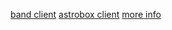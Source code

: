 [band client](https://github.com/leset0ng/BandTOTP-Band)
[astrobox client](https://github.com/leset0ng/BandTotp-astrobox)
[more info](https://www.bandbbs.cn/resources/2119/)
